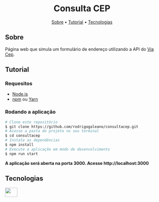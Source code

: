 <h1 align="center">Consulta CEP</h1>

<p align="center">
  <a href="#sobre">Sobre</a> •
  <a href="#tutorial">Tutorial</a> •
  <a href="#tecnologias">Tecnologias</a> 
</p>

## Sobre

Página web que simula um formulário de endereço utilizando a API do [Via Cep](https://viacep.com.br/).

## Tutorial

### Requesitos

- [Node.js](https://nodejs.org/en/)
- [npm](https://www.npmjs.com/package/npm) ou [Yarn](https://classic.yarnpkg.com/)

### Rodando a aplicação

```bash
# Clone este repositório
$ git clone https://github.com/rodrigogaleano/consultacep.git
# Acesse a pasta do projeto no seu terminal
$ cd consultacep
# Instale as dependências
$ npm install
# Execute a aplicação em modo de desenvolvimento
$ npm run start
```
**A aplicação será aberta na porta 3000. Acesse http://localhost:3000**

## Tecnologias

<a href="https://reactjs.org/">
<img align="left" height="30" width="40" src="https://cdn.jsdelivr.net/gh/devicons/devicon/icons/react/react-original.svg" />
</a>
